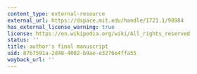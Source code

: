 ```yaml
---
content_type: external-resource
external_url: https://dspace.mit.edu/handle/1721.1/90984
has_external_license_warning: true
license: https://en.wikipedia.org/wiki/All_rights_reserved
status: ''
title: author's final manuscript
uid: 87b7591a-2d48-4002-b9ae-e3276e4ffa55
wayback_url: ''
---
```

